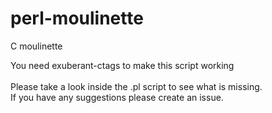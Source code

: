 # perl-moulinette
C moulinette

You need exuberant-ctags to make this script working<br/><br/>
Please take a look inside the .pl script to see what is missing.<br/>
If you have any suggestions please create an issue.